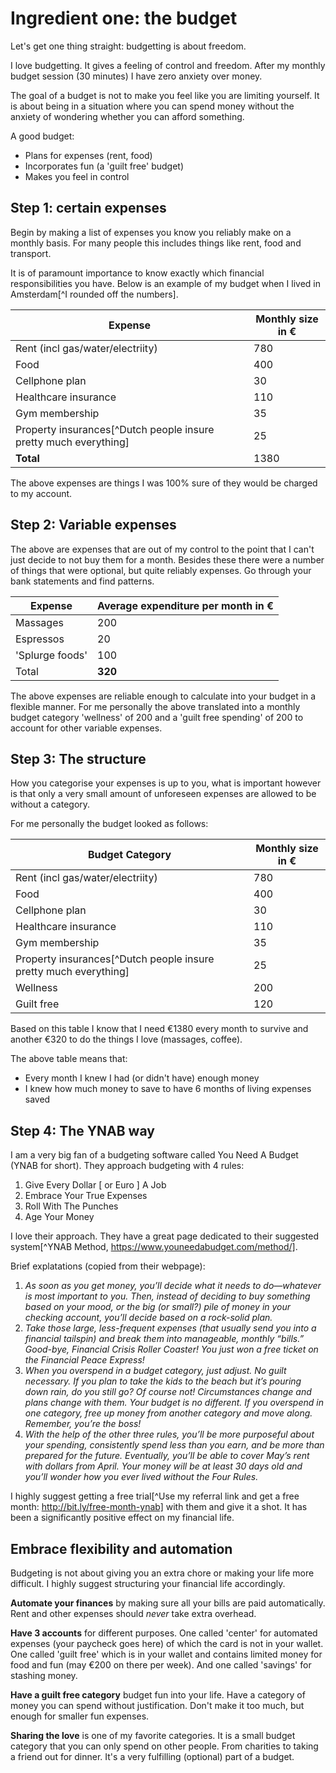 # Ingredient one: the budget

Let's get one thing straight: budgetting is about freedom.

I love budgetting. It gives a feeling of control and freedom. After my monthly budget session (30 minutes) I have zero anxiety over money.

The goal of a budget is not to make you feel like you are limiting yourself. It is about being in a situation where you can spend money without the anxiety of wondering whether you can afford something.

A good budget:

- Plans for expenses (rent, food)
- Incorporates fun (a 'guilt free' budget)
- Makes you feel in control

## Step 1: certain expenses

Begin by making a list of expenses you know you reliably make on a monthly basis. For many people this includes things like rent, food and transport.

It is of paramount importance to know exactly which financial responsibilities you have. Below is an example of my budget when I lived in Amsterdam[^I rounded off the numbers].

| Expense | Monthly size in € |
| ------- | ------------ |
| Rent (incl gas/water/electriity) | 780 |
| Food | 400 |
| Cellphone plan | 30 |
| Healthcare insurance | 110 |
| Gym membership | 35 |
| Property insurances[^Dutch people insure pretty much everything] | 25 |
| **Total** | 1380 |

The above expenses are things I was 100% sure of they would be charged to my account.

## Step 2: Variable expenses

The above are expenses that are out of my control to the point that I can't just decide to not buy them for a month. Besides these there were a number of things that were optional, but quite reliably expenses. Go through your bank statements and find patterns.

| Expense | Average expenditure per month in € |
| ------- | ---------------------------------- |
| Massages | 200 |
| Espressos | 20 |
| 'Splurge foods' | 100 |
| Total | **320** |

The above expenses are reliable enough to calculate into your budget in a flexible manner. For me personally the above translated into a monthly budget category 'wellness' of 200 and a 'guilt free spending' of 200 to account for other variable expenses.

## Step 3: The structure

How you categorise your expenses is up to you, what is important however is that only a very small amount of unforeseen expenses are allowed to be without a category.

For me personally the budget looked as follows:

| Budget Category | Monthly size in € |
| ------- | ------------ |
| Rent (incl gas/water/electriity) | 780 |
| Food | 400 |
| Cellphone plan | 30 |
| Healthcare insurance | 110 |
| Gym membership | 35 |
| Property insurances[^Dutch people insure pretty much everything] | 25 |
| Wellness | 200 |
| Guilt free | 120 |

Based on this table I know that I need €1380 every month to survive and another €320 to do the things I love (massages, coffee).

The above table means that:

- Every month I knew I had (or didn't have) enough money
- I knew how much money to save to have 6 months of living expenses saved

## Step 4: The YNAB way

I am a very big fan of a budgeting software called You Need A Budget (YNAB for short). They approach budgeting with 4 rules:

1. Give Every Dollar [ or Euro ] A Job
2. Embrace Your True Expenses
3. Roll With The Punches
4. Age Your Money

I love their approach. They have a great page dedicated to their suggested system[^YNAB Method, https://www.youneedabudget.com/method/].

Brief explatations (copied from their webpage):

1. *As soon as you get money, you’ll decide what it needs to do—whatever is most important to you. Then, instead of deciding to buy something based on your mood, or the big (or small?) pile of money in your checking account, you’ll decide based on a rock-solid plan.*
2. *Take those large, less-frequent expenses (that usually send you into a financial tailspin) and break them into manageable, monthly “bills.”  Good-bye, Financial Crisis Roller Coaster! You just won a free ticket on the Financial Peace Express!*
3. *When you overspend in a budget category, just adjust. No guilt necessary. If you plan to take the kids to the beach but it’s pouring down rain, do you still go? Of course not! Circumstances change and plans change with them. Your budget is no different. If you overspend in one category, free up money from another category and move along. Remember, you’re the boss!*
4. *With the help of the other three rules, you’ll be more purposeful about your spending, consistently spend less than you earn, and be more than prepared for the future. Eventually, you’ll be able to cover May’s rent with dollars from April. Your money will be at least 30 days old and you’ll wonder how you ever lived without the Four Rules.*

I highly suggest getting a free trial[^Use my referral link and get a free month: http://bit.ly/free-month-ynab] with them and give it a shot. It has been a significantly positive effect on my financial life.

## Embrace flexibility and automation

Budgeting is not about giving you an extra chore or making your life more difficult. I highly suggest structuring your financial life accordingly.

**Automate your finances** by making sure all your bills are paid automatically. Rent and other expenses should *never* take extra overhead.

**Have 3 accounts** for different purposes. One called 'center' for automated expenses (your paycheck goes here) of which the card is not in your wallet. One called 'guilt free' which is in your wallet and contains limited money for food and fun (may €200 on there per week). And one called 'savings' for stashing money.

**Have a guilt free category** budget fun into your life. Have a category of money you can spend without justification. Don't make it too much, but enough for smaller fun expenses.

**Sharing the love** is one of my favorite categories. It is a small budget category that you can only spend on other people. From charities to taking a friend out for dinner. It's a very fulfilling (optional) part of a budget.